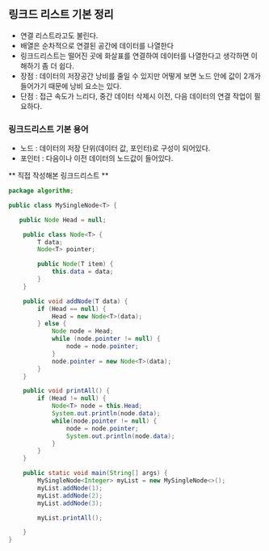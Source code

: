 ## 링크드 리스트 기본 정리
* 연결 리스트라고도 불린다. 
* 배열은 순차적으로 연결된 공간에 데이터를 나열한다
* 링크드리스트는 떨어진 곳에 화살표를 연결하여 데이터를 나열한다고 생각하면 이해하기 좀 더 쉽다.
* 장점 : 데이터의 저장공간 낭비를 줄일 수 있지만 어떻게 보면 노드 안에 값이 2개가 들어가기 때문에 낭비 요소는 있다.
* 단점 : 접근 속도가 느리다, 중간 데이터 삭제시 이전, 다음 데이터의 연결 작업이 필요하다. 


### 링크드리스트 기본 용어
* 노드 : 데이터의 저장 단위(데이터 값, 포인터)로 구성이 되어있다.
* 포인터 : 다음이나 이전 데이터의 노드값이 들어있다.

** 직접 작성해본 링크드리스트 **
```java
package algorithm;

public class MySingleNode<T> {

   public Node Head = null;

    public class Node<T> {
        T data;
        Node<T> pointer;

        public Node(T item) {
            this.data = data;
        }
    }

    public void addNode(T data) {
        if (Head == null) {
            Head = new Node<T>(data);
        } else {
            Node node = Head;
            while (node.pointer != null) {
                node = node.pointer;
            }
            node.pointer = new Node<T>(data);
        }
    }

    public void printAll() {
        if (Head != null) {
            Node<T> node = this.Head;
            System.out.println(node.data);
            while(node.pointer != null) {
                node = node.pointer;
                System.out.println(node.data);
            }
        }
    }

    public static void main(String[] args) {
        MySingleNode<Integer> myList = new MySingleNode<>();
        myList.addNode(1);
        myList.addNode(2);
        myList.addNode(3);

        myList.printAll();

    }
}
```
